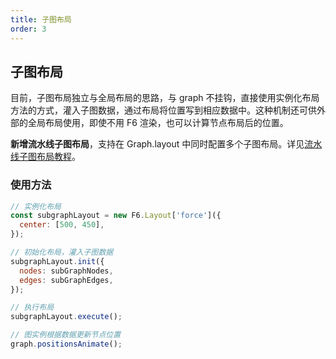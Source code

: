 ```yaml
---
title: 子图布局
order: 3
---
```


## 子图布局

目前，子图布局独立与全局布局的思路，与 graph 不挂钩，直接使用实例化布局方法的方式，灌入子图数据，通过布局将位置写到相应数据中。这种机制还可供外部的全局布局使用，即使不用 F6 渲染，也可以计算节点布局后的位置。

**新增流水线子图布局**，支持在 Graph.layout 中同时配置多个子图布局。详见[流水线子图布局教程](/zh/docs/manual/middle/layout/sub-layout-pipe)。

### 使用方法

```javascript
// 实例化布局
const subgraphLayout = new F6.Layout['force']({
  center: [500, 450],
});

// 初始化布局，灌入子图数据
subgraphLayout.init({
  nodes: subGraphNodes,
  edges: subGraphEdges,
});

// 执行布局
subgraphLayout.execute();

// 图实例根据数据更新节点位置
graph.positionsAnimate();
```
